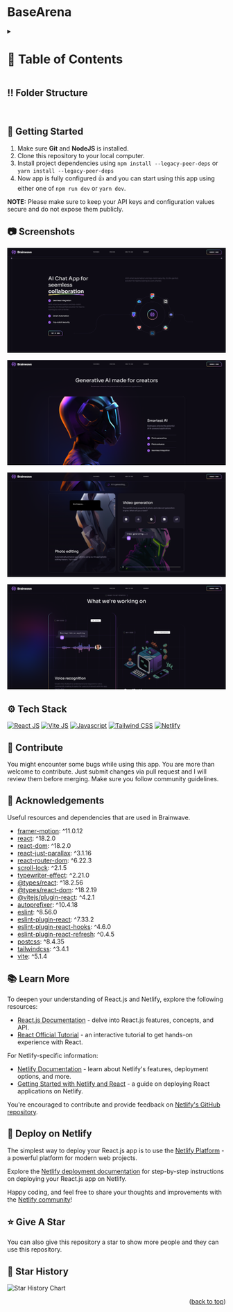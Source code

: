 <a name="readme-top"></a>

# BaseArena 

<!-- Table of Contents -->
<details>

<summary>

# :notebook_with_decorative_cover: Table of Contents

</summary>
</details>

## :bangbang: Folder Structure

<br />

## :toolbox: Getting Started

1. Make sure **Git** and **NodeJS** is installed.
2. Clone this repository to your local computer.
3. Install project dependencies using `npm install --legacy-peer-deps` or `yarn install --legacy-peer-deps`
4. Now app is fully configured 👍 and you can start using this app using either one of `npm run dev` or `yarn dev`.

**NOTE:** Please make sure to keep your API keys and configuration values secure and do not expose them publicly.

## :camera: Screenshots

![AI ChatBot App](/.github/images/img1.png "AI ChatBot App")

![Generative AI](/.github/images/img2.png "Generative AI")

![Modern Animations](/.github/images/img3.png "Modern Animations")

![Onboarding Section](/.github/images/img4.png "Onboarding Section")

## :gear: Tech Stack

[![React JS](https://skillicons.dev/icons?i=react "React JS")](https://react.dev/ "React JS") [![Vite JS](https://skillicons.dev/icons?i=vite "Vite JS")](https://vitejs.dev/ "Vite JS") [![Javascript](https://skillicons.dev/icons?i=js "Javascript")](https://developer.mozilla.org/en-US/docs/Web/JavaScript "Javascript") [![Tailwind CSS](https://skillicons.dev/icons?i=tailwind "Tailwind CSS")](https://tailwindcss.com/ "Tailwind CSS") [![Netlify](https://skillicons.dev/icons?i=netlify "Netlify")](https://netlify.app/ "Netlify")


## :raised_hands: Contribute

You might encounter some bugs while using this app. You are more than welcome to contribute. Just submit changes via pull request and I will review them before merging. Make sure you follow community guidelines.

## :gem: Acknowledgements

Useful resources and dependencies that are used in Brainwave.

- [framer-motion](https://www.npmjs.com/package/framer-motion): ^11.0.12
- [react](https://www.npmjs.com/package/react): ^18.2.0
- [react-dom](https://www.npmjs.com/package/react-dom): ^18.2.0
- [react-just-parallax](https://www.npmjs.com/package/react-just-parallax): ^3.1.16
- [react-router-dom](https://www.npmjs.com/package/react-router-dom): ^6.22.3
- [scroll-lock](https://www.npmjs.com/package/scroll-lock): ^2.1.5
- [typewriter-effect](https://www.npmjs.com/package/typewriter-effect): ^2.21.0
- [@types/react](https://www.npmjs.com/package/@types/react): ^18.2.56
- [@types/react-dom](https://www.npmjs.com/package/@types/react-dom): ^18.2.19
- [@vitejs/plugin-react](https://www.npmjs.com/package/@vitejs/plugin-react): ^4.2.1
- [autoprefixer](https://www.npmjs.com/package/autoprefixer): ^10.4.18
- [eslint](https://www.npmjs.com/package/eslint): ^8.56.0
- [eslint-plugin-react](https://www.npmjs.com/package/eslint-plugin-react): ^7.33.2
- [eslint-plugin-react-hooks](https://www.npmjs.com/package/eslint-plugin-react-hooks): ^4.6.0
- [eslint-plugin-react-refresh](https://www.npmjs.com/package/eslint-plugin-react-refresh): ^0.4.5
- [postcss](https://www.npmjs.com/package/postcss): ^8.4.35
- [tailwindcss](https://www.npmjs.com/package/tailwindcss): ^3.4.1
- [vite](https://www.npmjs.com/package/vite): ^5.1.4

## :books: Learn More

To deepen your understanding of React.js and Netlify, explore the following resources:

- [React.js Documentation](https://reactjs.org/docs) - delve into React.js features, concepts, and API.
- [React Official Tutorial](https://reactjs.org/tutorial) - an interactive tutorial to get hands-on experience with React.

For Netlify-specific information:

- [Netlify Documentation](https://docs.netlify.com) - learn about Netlify's features, deployment options, and more.
- [Getting Started with Netlify and React](https://docs.netlify.com/frameworks/react) - a guide on deploying React applications on Netlify.

You're encouraged to contribute and provide feedback on [Netlify's GitHub repository](https://github.com/netlify/netlify).

## :page_with_curl: Deploy on Netlify

The simplest way to deploy your React.js app is to use the [Netlify Platform](https://app.netlify.com/start) - a powerful platform for modern web projects.

Explore the [Netlify deployment documentation](https://docs.netlify.com/site-deploys/create-deploys) for step-by-step instructions on deploying your React.js app on Netlify.

Happy coding, and feel free to share your thoughts and improvements with the [Netlify community](https://community.netlify.com)!

## :star: Give A Star

You can also give this repository a star to show more people and they can use this repository.

## :star2: Star History

<picture>
  <source media="(prefers-color-scheme: dark)" srcset="https://api.star-history.com/svg?repos=sanidhyy/brainwave&type=Timeline&theme=dark" />
  <source media="(prefers-color-scheme: light)" srcset="https://api.star-history.com/svg?repos=sanidhyy/brainwave&type=Timeline" />
  <img alt="Star History Chart" src="https://api.star-history.com/svg?repos=sanidhyy/brainwave&type=Timeline" />
</picture>
</a>

<br />
<p align="right">(<a href="#readme-top">back to top</a>)</p>
